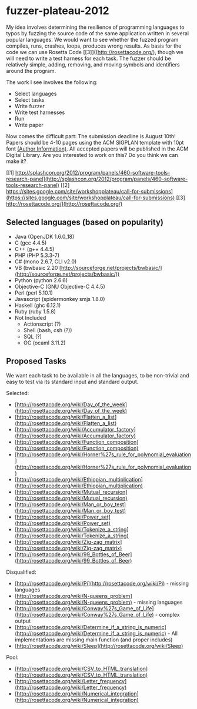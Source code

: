 fuzzer-plateau-2012
===================

My idea involves determining the resilience of programming languages to typos by fuzzing the source code of the same application written in several popular languages.  We would want to see whether the fuzzed program compiles, runs, crashes, loops, produces wrong results. As basis for the code we can use Rosetta Code [[3]]((http://rosettacode.org/), though we will need to write a test harness for each task.  The fuzzer should be relatively simple, adding, removing, and moving symbols and identifiers around the program.

The work I see involves the following:

* Select languages
* Select tasks
* Write fuzzer
* Write test harnesses
* Run
* Write paper

Now comes the difficult part: The submission deadline is August 10th! Papers should be 4-10 pages using the ACM SIGPLAN template with 10pt font [(Author Information)](http://www.sigplan.org/authorInformation.htm). All accepted papers will be published in the ACM Digital Library.  Are you interested to work on this?  Do you think we can make it?


[[1] http://splashcon.org/2012/program/panels/460-software-tools-research-panel](http://splashcon.org/2012/program/panels/460-software-tools-research-panel)
[[2] https://sites.google.com/site/workshopplateau/call-for-submissions](https://sites.google.com/site/workshopplateau/call-for-submissions)
[[3] http://rosettacode.org/](http://rosettacode.org/)

Selected languages (based on popularity)
----------------------------------------

* Java (OpenJDK 1.6.0_18)
* C (gcc 4.4.5)
* C++ (g++ 4.4.5)
* PHP (PHP 5.3.3-7)
* C# (mono 2.6.7, CLI v2.0)
* VB (bwbasic 2.20 [http://sourceforge.net/projects/bwbasic/](http://sourceforge.net/projects/bwbasic/))
* Python (python 2.6.6)
* Objective-C (GNU Objective-C 4.4.5)
* Perl (perl 5.10.1)
* Javascript (spidermonkey smjs 1.8.0)
* Haskell (ghc 6.12.1)
* Ruby (ruby 1.5.8)
* Not Included
  * Actionscript (?)
  * Shell (bash, csh (?))
  * SQL (?)
  * OC (ocaml 3.11.2)

Proposed Tasks
--------------
We want each task to be available in all the languages, to be non-trivial and easy to test via its standard input and standard output.

Selected:

* [http://rosettacode.org/wiki/Day_of_the_week](http://rosettacode.org/wiki/Day_of_the_week)
* [http://rosettacode.org/wiki/Flatten_a_list](http://rosettacode.org/wiki/Flatten_a_list)
* [http://rosettacode.org/wiki/Accumulator_factory](http://rosettacode.org/wiki/Accumulator_factory)
* [http://rosettacode.org/wiki/Function_composition](http://rosettacode.org/wiki/Function_composition)
* [http://rosettacode.org/wiki/Horner%27s_rule_for_polynomial_evaluation](http://rosettacode.org/wiki/Horner%27s_rule_for_polynomial_evaluation)
* [http://rosettacode.org/wiki/Ethiopian_multiplication](http://rosettacode.org/wiki/Ethiopian_multiplication)
* [http://rosettacode.org/wiki/Mutual_recursion](http://rosettacode.org/wiki/Mutual_recursion)
* [http://rosettacode.org/wiki/Man_or_boy_test](http://rosettacode.org/wiki/Man_or_boy_test)
* [http://rosettacode.org/wiki/Power_set](http://rosettacode.org/wiki/Power_set)
* [http://rosettacode.org/wiki/Tokenize_a_string](http://rosettacode.org/wiki/Tokenize_a_string)
* [http://rosettacode.org/wiki/Zig-zag_matrix](http://rosettacode.org/wiki/Zig-zag_matrix)
* [http://rosettacode.org/wiki/99_Bottles_of_Beer](http://rosettacode.org/wiki/99_Bottles_of_Beer)


Disqualified:

* [http://rosettacode.org/wiki/Pi](http://rosettacode.org/wiki/Pi) - missing languages
* [http://rosettacode.org/wiki/N-queens_problem](http://rosettacode.org/wiki/N-queens_problem) - missing languages
* [http://rosettacode.org/wiki/Conway%27s_Game_of_Life](http://rosettacode.org/wiki/Conway%27s_Game_of_Life) - complex output
* [http://rosettacode.org/wiki/Determine_if_a_string_is_numeric](http://rosettacode.org/wiki/Determine_if_a_string_is_numeric) - All implementations are missing main function (and proper includes)
* [http://rosettacode.org/wiki/Sleep](http://rosettacode.org/wiki/Sleep)


Pool:

* [http://rosettacode.org/wiki/CSV_to_HTML_translation](http://rosettacode.org/wiki/CSV_to_HTML_translation)
* [http://rosettacode.org/wiki/Letter_frequency](http://rosettacode.org/wiki/Letter_frequency)
* [http://rosettacode.org/wiki/Numerical_integration](http://rosettacode.org/wiki/Numerical_integration)

